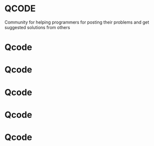 # QCODE
Community for helping programmers for posting their problems and get suggested solutions from others
# Qcode
# Qcode
# Qcode
# Qcode
# Qcode
